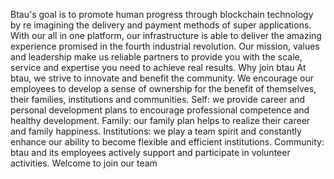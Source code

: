 Btau's goal is to promote human progress through blockchain technology by re imagining the delivery and payment methods of super applications. With our all in one platform, our infrastructure is able to deliver the amazing experience promised in the fourth industrial revolution.
Our mission, values and leadership make us reliable partners to provide you with the scale, service and expertise you need to achieve real results.
Why join btau
At btau, we strive to innovate and benefit the community.
We encourage our employees to develop a sense of ownership for the benefit of themselves, their families, institutions and communities.
Self: we provide career and personal development plans to encourage professional competence and healthy development.
Family: our family plan helps to realize their career and family happiness.
Institutions: we play a team spirit and constantly enhance our ability to become flexible and efficient institutions.
Community: btau and its employees actively support and participate in volunteer activities.
Welcome to join our team
